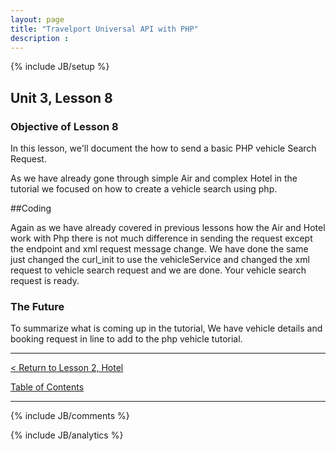 ```yaml
---
layout: page
title: "Travelport Universal API with PHP"
description :
---
```

{% include JB/setup %}

## Unit 3, Lesson 8

### Objective of Lesson 8

In this lesson, we'll document the how to send a basic PHP vehicle Search Request.

As we have already gone through simple Air and complex Hotel in the tutorial we focused on how to create a vehicle search using php.

##Coding

Again as we have already covered in previous lessons how the Air and Hotel work with Php there is not much difference in sending the request except the
endpoint and xml request message change. We have done the same just changed the curl_init to use the vehicleService and changed the xml request to vehicle search
request and we are done. Your vehicle search request is ready.


### The Future

To summarize what is coming up in the tutorial, We have vehicle details and booking request in line to add to the php vehicle tutorial.

----------------------

[< Return to Lesson 2, Hotel](lesson_3-7.html)

[Table of Contents](index.html)
<hr>

{% include JB/comments %}

{% include JB/analytics %}






